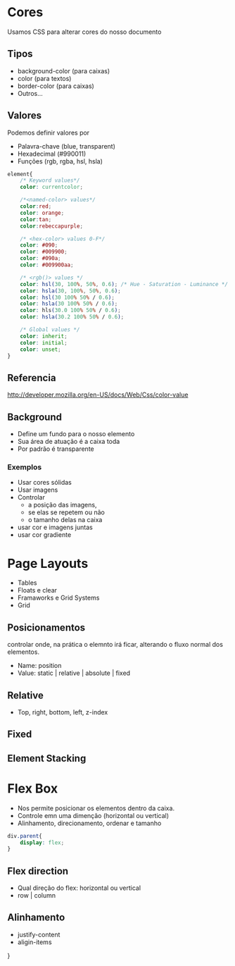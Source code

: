 # Cores
Usamos CSS para alterar cores do nosso documento

## Tipos

* background-color (para caixas)
* color (para textos)
* border-color (para caixas)
* Outros...

## Valores

Podemos definir valores por

* Palavra-chave (blue, transparent)
* Hexadecimal (#990011)
* Funções (rgb, rgba, hsl, hsla)

```CSS
element{
    /* Keyword values*/
    color: currentcolor;

    /*<named-color> values*/
    color:red;
    color: orange;
    color:tan;
    color:rebeccapurple;

    /* <hex-color> values 0-F*/
    color: #090;
    color: #009900;
    color: #090a;
    color: #009900aa;

    /* <rgb()> values */
    color: hsl(30, 100%, 50%, 0.6); /* Hue - Saturation - Luminance */
    color: hsla(30, 100%, 50%, 0.6);
    color: hsl(30 100% 50% / 0.6);
    color: hsla(30 100% 50% / 0.6);
    color: hls(30.0 100% 50% / 0.6);
    color: hsla(30.2 100% 50% / 0.6);

    /* Global values */
    color: inherit;
    color: initial;
    color: unset;
}
```

## Referencia

http://developer.mozilla.org/en-US/docs/Web/Css/color-value


## Background

- Define um fundo para o nosso elemento
- Sua área de atuação é a caixa toda
- Por padrão é transparente

### Exemplos

- Usar cores sólidas
- Usar imagens
- Controlar
    - a posição das imagens,
    - se elas se repetem ou não
    - o tamanho delas na caixa
- usar cor e imagens juntas
- usar cor gradiente

# Page Layouts

- Tables
- Floats e clear
- Framaworks e Grid Systems
- Grid

## Posicionamentos

controlar onde, na prática o elemnto irá ficar, alterando o fluxo normal dos elementos.

- Name: position
- Value: static | relative | absolute | fixed

## Relative
- Top, right, bottom, left, z-index

## Fixed

## Element Stacking

# Flex Box

* Nos permite posicionar os elementos dentro da caixa.
* Controle emn uma dimenção (horizontal ou vertical)
* Alinhamento, direcionamento, ordenar e tamanho

```CSS
div.parent{
    display: flex;
}
```

## Flex direction

* Qual direção do flex: horizontal ou vertical
* row | column

## Alinhamento

* justify-content
* aligin-items






}

